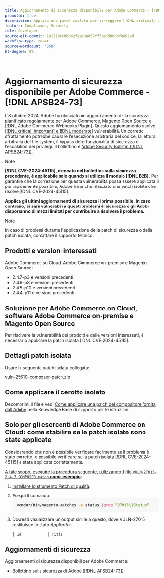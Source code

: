 ```yaml
---
title: Aggiornamento di sicurezza disponibile per Adobe Commerce - [!DNL APSB24-73]
promoted: true
description: Applica una patch isolata per correggere [!DNL critical, important, and moderate vulnerabilities] per Adobe Commerce 2.4.7-p3, 2.4.6-p8, 2.4.5-p10, 2.4.4-p11 e le istanze delle versioni precedenti che eseguono solo il modulo [!DNL B2B] .
feature: Compliance, Security
role: Developer
source-git-commit: 181316dc0bd42feae0a857ff52edd80dbfd492ad
workflow-type: tm+mt
source-wordcount: '358'
ht-degree: 0%

---
```


# Aggiornamento di sicurezza disponibile per Adobe Commerce - [!DNL APSB24-73]

L’8 ottobre 2024, Adobe ha rilasciato un aggiornamento della sicurezza pianificato regolarmente per Adobe Commerce, Magento Open Source e [!DNL Adobe Commerce Webhooks Plugin].
Questo aggiornamento risolve [[!DNL critical, important] e  [!DNL moderate]](https://helpx.adobe.com/security/severity-ratings.html) vulnerabilità. Un corretto sfruttamento potrebbe causare l’esecuzione arbitraria del codice, la lettura arbitraria del file system, il bypass delle funzionalità di sicurezza e l’escalation dei privilegi. Il bollettino è [Adobe Security Bulletin ([!DNL APSB24-73])](https://helpx.adobe.com/security/products/magento/apsb24-73.html).

>[!NOTE]
>
>**[!DNL CVE-2024-45115], elencato nel bollettino sulla sicurezza precedente, è applicabile solo quando si utilizza il modulo [!DNL B2B].** Per garantire che la correzione per questa vulnerabilità possa essere applicata il più rapidamente possibile, Adobe ha anche rilasciato una patch isolata che risolve [!DNL CVE-2024-45115].

**Applica gli ultimi aggiornamenti di sicurezza il prima possibile. In caso contrario, si sarà vulnerabili a questi problemi di sicurezza e gli Adobi disporranno di mezzi limitati per contribuire a risolvere il problema.**

>[!NOTE]
>
>In caso di problemi durante l&#39;applicazione della patch di sicurezza o della patch isolata, contattare il supporto tecnico.

## Prodotti e versioni interessati

Adobe Commerce su Cloud, Adobe Commerce on-premise e Magento Open Source:

* 2.4.7-p3 e versioni precedenti
* 2.4.6-p8 e versioni precedenti
* 2.4.5-p10 e versioni precedenti
* 2.4.4-p11 e versioni precedenti

## Soluzione per Adobe Commerce on Cloud, software Adobe Commerce on-premise e Magento Open Source

Per risolvere la vulnerabilità dei prodotti e delle versioni interessati, è necessario applicare la patch isolata [!DNL CVE-2024-45115].

## Dettagli patch isolata

Usare la seguente patch isolata collegata:

[vuln-25610-composer-patch.zip](assets/vuln-25610-composer-patch.zip)

## Come applicare il cerotto isolato

Decomprimi il file e vedi [Come applicare una patch del compositore fornita dall&#39;Adobe](https://experienceleague.adobe.com/docs/commerce-knowledge-base/kb/how-to/how-to-apply-a-composer-patch-provided-by-magento.html) nella Knowledge Base di supporto per le istruzioni.

## Solo per gli esercenti di Adobe Commerce on Cloud: come stabilire se le patch isolate sono state applicate

Considerando che non è possibile verificare facilmente se il problema è stato corretto, è possibile verificare se la patch isolata [!DNL CVE-2024-45115] è stata applicata correttamente.

<u>A tale scopo, eseguire la procedura seguente, utilizzando il file `VULN-27015-2.4.7_COMPOSER.patch` **come esempio**</u>:

1. [Installare lo strumento Patch di qualità](https://experienceleague.adobe.com/docs/commerce-operations/tools/quality-patches-tool/usage.html).
1. Esegui il comando:<br>
   ![cve-2024-34102-tell-if-patch-apply-code](assets/cve-2024-34102-tell-if-patch-applied-code.png)
1. Dovresti visualizzare un output simile a questo, dove VULN-27015 restituisce lo stato *Applicato*:

   ```bash
   ║ Id            │ Title                                                        │ Category        │ Origin                 │ Status      │ Details                                          ║ ║ N/A           │ ../m2-hotfixes/VULN-27015-2.4.7_COMPOSER_patch.patch      │ Other           │ Local                  │ Applied     │ Patch type: Custom                                
   ```

<!-- For Step 2:
     ```bash
    vendor/bin/magento-patches -n status |grep "27015\|Status"
     ```
-->

## Aggiornamenti di sicurezza

Aggiornamenti di sicurezza disponibili per Adobe Commerce:

* [Bollettino sulla sicurezza di Adobe ([!DNL APSB24-73])](https://helpx.adobe.com/security/products/magento/apsb24-73.html)
